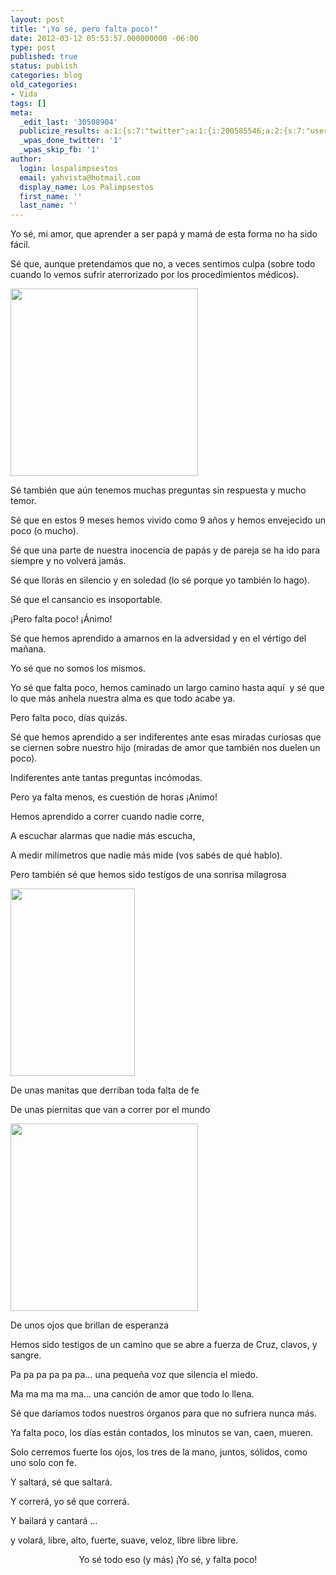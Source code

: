 ```yaml
---
layout: post
title: "¡Yo sé, pero falta poco!"
date: 2012-03-12 05:53:57.000000000 -06:00
type: post
published: true
status: publish
categories: blog
old_categories:
- Vida
tags: []
meta:
  _edit_last: '30508904'
  publicize_results: a:1:{s:7:"twitter";a:1:{i:200585546;a:2:{s:7:"user_id";s:11:"Interludios";s:7:"post_id";s:18:"179082786093809664";}}}
  _wpas_done_twitter: '1'
  _wpas_skip_fb: '1'
author:
  login: lospalimpsestos
  email: yahvista@hotmail.com
  display_name: Los Palimpsestos
  first_name: ''
  last_name: ''
---
```

<p style="text-align:left;" align="center">Yo sé, mi amor, que aprender a ser papá y mamá de esta forma no ha sido fácil.</p>
<p>Sé que, aunque pretendamos que no, a veces sentimos culpa (sobre todo cuando lo vemos sufrir aterrorizado por los procedimientos médicos).</p>
<p><a href="https://lospalimpsestos.files.wordpress.com/2012/03/photo-14.jpg"><img class="aligncenter size-medium wp-image-138" title="photo-14" src="{{ site.baseurl }}/assets/photo-14.jpg" alt="" width="300" height="300" /></a></p>
<p>Sé también que aún tenemos muchas preguntas sin respuesta y mucho temor.</p>
<p>Sé que en estos 9 meses hemos vivido como 9 años y hemos envejecido un poco (o mucho).</p>
<p>Sé que una parte de nuestra inocencia de papás y de pareja se ha ido para siempre y no volverá jamás.</p>
<p>Sé que llorás en silencio y en soledad (lo sé porque yo también lo hago).</p>
<p>Sé que el cansancio es insoportable.</p>
<p>¡Pero falta poco! ¡Ánimo!</p>
<p>Sé que hemos aprendido a amarnos en la adversidad y en el vértigo del mañana.</p>
<p>Yo sé que no somos los mismos.</p>
<p>Yo sé que falta poco, hemos caminado un largo camino hasta aquí  y sé que lo que más anhela nuestra alma es que todo acabe ya.</p>
<p>Pero falta poco, días quizás.</p>
<p>Sé que hemos aprendido a ser indiferentes ante esas miradas curiosas que se ciernen sobre nuestro hijo (miradas de amor que también nos duelen un poco).</p>
<p>Indiferentes ante tantas preguntas incómodas.</p>
<p>Pero ya falta menos, es cuestión de horas ¡Animo!</p>
<p>Hemos aprendido a correr cuando nadie corre,</p>
<p>A escuchar alarmas que nadie más escucha,</p>
<p>A medir milímetros que nadie más mide (vos sabés de qué hablo).</p>
<p>Pero también sé que hemos sido testigos de una sonrisa milagrosa</p>
<p><a href="https://lospalimpsestos.files.wordpress.com/2012/03/mg_3657.jpg"><img class="aligncenter size-medium wp-image-139" title="_MG_3657" src="{{ site.baseurl }}/assets/mg_3657.jpg" alt="" width="199" height="300" /></a></p>
<p>De unas manitas que derriban toda falta de fe</p>
<p>De unas piernitas que van a correr por el mundo</p>
<p><a href="https://lospalimpsestos.files.wordpress.com/2012/03/430463_10150706978090973_563820972_11537377_1517997600_n.jpg"><img class="aligncenter size-medium wp-image-140" title="430463_10150706978090973_563820972_11537377_1517997600_n" src="{{ site.baseurl }}/assets/430463_10150706978090973_563820972_11537377_1517997600_n.jpg" alt="" width="300" height="300" /></a></p>
<p>De unos ojos que brillan de esperanza</p>
<p>Hemos sido testigos de un camino que se abre a fuerza de Cruz, clavos, y sangre.</p>
<p>Pa pa pa pa pa pa… una pequeña voz que silencia el miedo.</p>
<p>Ma ma ma ma ma… una canción de amor que todo lo llena.</p>
<p>Sé que daríamos todos nuestros órganos para que no sufriera nunca más.</p>
<p>Ya falta poco, los días están contados, los minutos se van, caen, mueren.</p>
<p>Solo cerremos fuerte los ojos, los tres de la mano, juntos, sólidos, como uno solo con fe.</p>
<p>Y saltará, sé que saltará.</p>
<p>Y correrá, yo sé que correrá.</p>
<p>Y bailará y cantará …</p>
<p>y volará, libre, alto, fuerte, suave, veloz, libre libre libre.</p>
<p align="center">Yo sé todo eso (y más) ¡Yo sé, y falta poco!</p>
